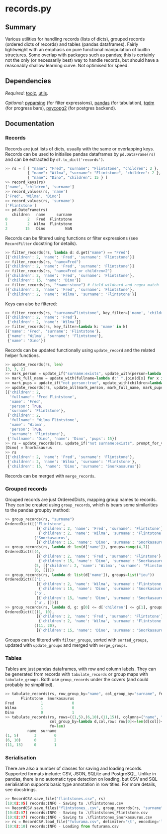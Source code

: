 # records.py

## Summary 
Various utilities for handling records (lists of dicts), grouped records (ordered dicts of records) and tables (pandas dataframes). Fairly lightweight with an emphasis on pure functional manipulation of builtin structures. Some overlap with packages such as pandas; this is certainly not the only (or necessarily best) way to handle records, but should have a reasonably shallow learning curve. Not optimised for speed.

## Dependencies
*Required*: [toolz](http://toolz.readthedocs.io/en/latest/index.html), [utils](utils.md).

*Optional*: [pyparsing](http://pyparsing.wikispaces.com/) (for filter expressions), [pandas](http://pandas.pydata.org/) (for tabulation), [tqdm](https://pypi.python.org/pypi/tqdm) (for progress bars), [psycopg2](http://initd.org/psycopg/) (for postgres backend).
 
## Documentation

### Records

Records are just lists of dicts, usually with the same or overlapping keys. Records can be used to initialise pandas dataframes by `pd.DataFrame(rs)` and can be extracted by `df.to_dict('records')`.

```python
>> rs = [ { "name": "Fred", "surname": "Flintstone", "children": 2 },
          { "name": "Wilma", "surname": "Flintstone", "children": 2 },
          { "name": "Dino", "children": 15 } ]
>> record_keys(rs)
['name', 'children', 'surname']
>> record_values(rs, 'name')
['Fred', 'Wilma', 'Dino']
>> record_values(rs, 'surname')
['Flintstone']
>> pd.DateFrame(rs)
   children   name     surname
0         2   Fred  Flintstone
1         2  Wilma  Flintstone
2        15   Dino         NaN
```

Records can be filtered using functions or filter expressions (see `RecordFilter` docstring for details).

```python
>> filter_records(rs, lambda d: d.get("name") == "Fred")
[{'children': 2, 'name': 'Fred', 'surname': 'Flintstone'}]
>> filter_records(rs, "name=Fred")
[{'children': 2, 'name': 'Fred', 'surname': 'Flintstone'}]
>> filter_records(rs, "name=Fred or children>2")
[{'children': 2, 'name': 'Fred', 'surname': 'Flintstone'},
 {'children': 15, 'name': 'Dino'}]
>> filter_records(rs, "*name~stone") # field wildcard and regex match
[{'children': 2, 'name': 'Fred', 'surname': 'Flintstone'},
 {'children': 2, 'name': 'Wilma', 'surname': 'Flintstone'}]
``` 

Keys can also be filtered:

```python
>> filter_records(rs, "surname=Flintstone", key_filter=['name', 'children'])
[{'children': 2, 'name': 'Fred'},
 {'children': 2, 'name': 'Wilma'}]
>> filter_records(rs, key_filter=lambda k: 'name' in k)
[{'name': 'Fred', 'surname': 'Flintstone'},
 {'name': 'Wilma', 'surname': 'Flintstone'},
 {'name': 'Dino'}]
```

Records can be updated functionally using `update_record` and the related helper functions.

```python
>> update_records(rs, len)
[3, 3, 2]
>> mark_person = update_if("surname:exists", update_with(person=lambda d: True))
>> mark_full_name = update_with(fullname=lambda d:" ".join(d[x] for x in ['name', 'surname'] if x in d))
>> mark_pups = update_if("not person:true", update_with(children=lambda d:None, pups=lambda d:d['children']))
>> update_records(rs, update_all(mark_person, mark_full_name, mark_pups))
[{'children': 2,
  'fullname': 'Fred Flintstone',
  'name': 'Fred',
  'person': True,
  'surname': 'Flintstone'},
 {'children': 2,
  'fullname': 'Wilma Flintstone',
  'name': 'Wilma',
  'person': True,
  'surname': 'Flintstone'},
 {'fullname': 'Dino', 'name': 'Dino', 'pups': 15}]
>> rs = update_records(rs, update_if("not surname:exists", prompt_for_value('surname',prompt=lambda d:d['name'])))
[Dino] = Snorkasaurus
>> rs
[{'children': 2, 'name': 'Fred', 'surname': 'Flintstone'},
 {'children': 2, 'name': 'Wilma', 'surname': 'Flintstone'},
 {'children': 15, 'name': 'Dino', 'surname': 'Snorkasaurus'}]
```

Records can be merged with `merge_records`.

### Grouped records

Grouped records are just OrderedDicts, mapping group names to records. They can be created using `group_records`, which is bears some similarities to the pandas groupby method:

```python
>> group_records(rs, "surname")
OrderedDict([('Flintstone',
              [{'children': 2, 'name': 'Fred', 'surname': 'Flintstone'},
               {'children': 2, 'name': 'Wilma', 'surname': 'Flintstone'}]),
             ('Snorkasaurus',
              [{'children': 15, 'name': 'Dino', 'surname': 'Snorkasaurus'}])])
>> group_records(rs, lambda d: len(d['name']), groups=range(4,7))
OrderedDict([(4,
              [{'children': 2, 'name': 'Fred', 'surname': 'Flinstone'},
               {'children': 15, 'name': 'Dino', 'surname': 'Snorkasaurus'}]),
             (5, [{'children': 2, 'name': 'Wilma', 'surname': 'Flinstone'}]),
             (6, [])])
>> group_records(rs, lambda d: list(d['name']), groups=list("iou"))
OrderedDict([('i',
              [{'children': 2, 'name': 'Wilma', 'surname': 'Flintstone'},
               {'children': 15, 'name': 'Dino', 'surname': 'Snorkasaurus'}]),
             ('o',
              [{'children': 15, 'name': 'Dino', 'surname': 'Snorkasaurus'}]),
             ('u', [])])
>> group_records(rs, lambda d, g: g[0] <= d['children'] <= g[1], groups=((1,10),(11,20)), by_filter=True)
OrderedDict([((1, 10),
              [{'children': 2, 'name': 'Fred', 'surname': 'Flintstone'},
               {'children': 2, 'name': 'Wilma', 'surname': 'Flintstone'}]),
             ((11, 20),
              [{'children': 15, 'name': 'Dino', 'surname': 'Snorkasaurus'}])])
```

Groups can be filtered with `filter_groups`, sorted with `sorted_groups`, updated with `update_groups` and merged with `merge_groups`.

### Tables

Tables are just pandas dataframes, with row and column labels. They can be generated from records with `tabulate_records` or group maps with `tabulate_groups`. Both use `group_records` under the covers (and could probably be simplified).

```python
>> tabulate_records(rs, row_group_by="name", col_group_by="surname", fn=len)
       Flintstone  Snorkasaurus
Fred            1             0
Wilma           1             0
Dino            0             1
>> tabulate_records(rs, rows=((1,5),(6,10),(11,15)), columns=("name", "surname"),
                    col_group_by=lambda d,col,row: row[0]<=len(d[col])<=row[1], col_filter=True,
                    fn=len)
          name  surname
(1, 5)       3        0
(6, 10)      0        2
(11, 15)     0        1
```
    
### Serialisation

There are also a number of classes for saving and loading records. Supported formats include: CSV, JSON, SQLite and PostgreSQL. Unlike in pandas, there is no automatic type detection on loading, but CSV and SQL serialisation supports basic type annotation in row titles. For more details, see docstrings.

```python
>> RecordCSV.save_file("flintstones.csv", rs)
[10:02:05] records:INFO - Saving to .\flintstones.csv
>> RecordCSV.save_files("flintstones_.csv", group_records(rs, "surname"))
[10:02:07] records:INFO - Saving to .\flintstones_Flintstone.csv
[10:02:07] records:INFO - Saving to .\flintstones_Snorkasaurus.csv
>> rs = RecordCSV.load_file("futurama.csv", delimiter='\t', encoding='latin-1')
[10:02:10] records:INFO - Loading from futurama.csv
```
  